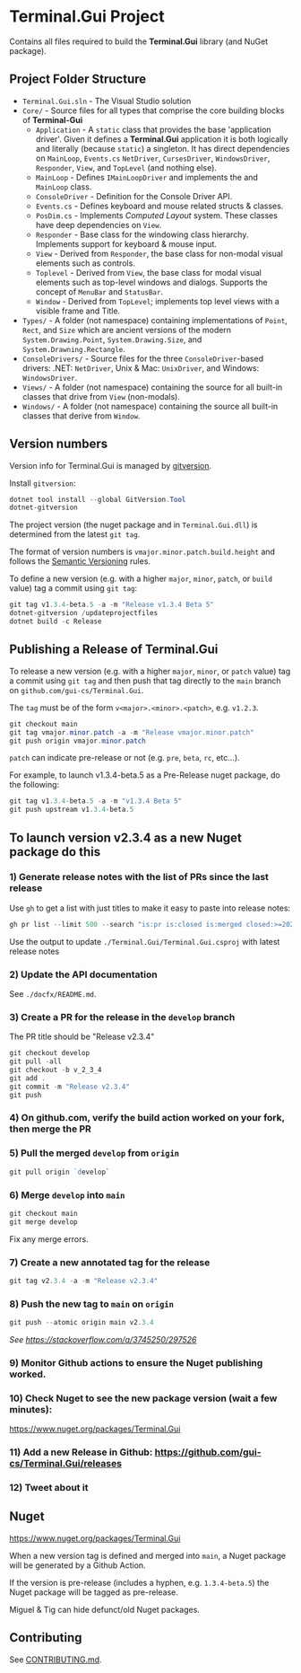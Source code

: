 # Terminal.Gui Project

Contains all files required to build the **Terminal.Gui** library (and NuGet package).

## Project Folder Structure

- `Terminal.Gui.sln` - The Visual Studio solution
- `Core/` - Source files for all types that comprise the core building blocks of **Terminal-Gui** 
    - `Application` - A `static` class that provides the base 'application driver'. Given it defines a **Terminal.Gui** application it is both logically and literally (because `static`) a singleton. It has direct dependencies on `MainLoop`, `Events.cs` `NetDriver`, `CursesDriver`, `WindowsDriver`, `Responder`, `View`, and `TopLevel` (and nothing else).
    - `MainLoop` - Defines `IMainLoopDriver` and implements the and `MainLoop` class.
    - `ConsoleDriver` - Definition for the Console Driver API.
    - `Events.cs` - Defines keyboard and mouse related structs & classes. 
    - `PosDim.cs` - Implements *Computed Layout* system. These classes have deep dependencies on `View`.
    - `Responder` - Base class for the windowing class hierarchy. Implements support for keyboard & mouse input.
    - `View` - Derived from `Responder`, the base class for non-modal visual elements such as controls.
    - `Toplevel` - Derived from `View`, the base class for modal visual elements such as top-level windows and dialogs. Supports the concept of `MenuBar` and `StatusBar`.
    - `Window` - Derived from `TopLevel`; implements top level views with a visible frame and Title.
- `Types/` - A folder (not namespace) containing implementations of `Point`, `Rect`, and `Size` which are ancient versions of the modern `System.Drawing.Point`, `System.Drawing.Size`, and `System.Drawning.Rectangle`.
- `ConsoleDrivers/` - Source files for the three `ConsoleDriver`-based drivers: .NET: `NetDriver`, Unix & Mac: `UnixDriver`, and Windows: `WindowsDriver`.
- `Views/` - A folder (not namespace) containing the source for all built-in classes that drive from `View` (non-modals). 
- `Windows/` - A folder (not namespace) containing the source all built-in classes that derive from `Window`.

## Version numbers

Version info for Terminal.Gui is managed by [gitversion](https://gitversion.net).

Install `gitversion`:

```powershell
dotnet tool install --global GitVersion.Tool
dotnet-gitversion
```

The project version (the nuget package and in `Terminal.Gui.dll`) is determined from the latest `git tag`. 

The format of version numbers is `vmajor.minor.patch.build.height` and follows the [Semantic Versioning](https://semver.org/) rules.

To define a new version (e.g. with a higher `major`, `minor`, `patch`, or `build` value) tag a commit using `git tag`:

```powershell
git tag v1.3.4-beta.5 -a -m "Release v1.3.4 Beta 5"
dotnet-gitversion /updateprojectfiles
dotnet build -c Release
```

## Publishing a Release of Terminal.Gui

To release a new version (e.g. with a higher `major`, `minor`, or `patch` value) tag a commit using `git tag` and then push that tag directly to the `main` branch on `github.com/gui-cs/Terminal.Gui`.

The `tag` must be of the form `v<major>.<minor>.<patch>`, e.g. `v1.2.3`.

```powershell
git checkout main
git tag vmajor.minor.patch -a -m "Release vmajor.minor.patch"
git push origin vmajor.minor.patch
```      

`patch` can indicate pre-release or not (e.g. `pre`, `beta`, `rc`, etc...). 

For example, to launch v1.3.4-beta.5 as a Pre-Release nuget package, do the following:
       
```powershell
git tag v1.3.4-beta.5 -a -m "v1.3.4 Beta 5"
git push upstream v1.3.4-beta.5
```

## To launch version v2.3.4 as a new Nuget package do this

### 1) Generate release notes with the list of PRs since the last release 

Use `gh` to get a list with just titles to make it easy to paste into release notes: 

```powershell
gh pr list --limit 500 --search "is:pr is:closed is:merged closed:>=2021-05-18"
```

Use the output to update `./Terminal.Gui/Terminal.Gui.csproj` with latest release notes

### 2) Update the API documentation

See `./docfx/README.md`.

### 3) Create a PR for the release in the `develop` branch

The PR title should be "Release v2.3.4"

```powershell
git checkout develop
git pull -all
git checkout -b v_2_3_4
git add .
git commit -m "Release v2.3.4"
git push
```

### 4) On github.com, verify the build action worked on your fork, then merge the PR

### 5) Pull the merged `develop` from `origin`

```powershell
git pull origin `develop`
```

### 6) Merge `develop` into `main`

```powershell
git checkout main
git merge develop
```

Fix any merge errors.

### 7) Create a new annotated tag for the release

```powershell
git tag v2.3.4 -a -m "Release v2.3.4"
```       

### 8) Push the new tag to `main` on `origin`

```powershell
git push --atomic origin main v2.3.4
```       

*See https://stackoverflow.com/a/3745250/297526*

### 9) Monitor Github actions to ensure the Nuget publishing worked.

### 10) Check Nuget to see the new package version (wait a few minutes): 
https://www.nuget.org/packages/Terminal.Gui

### 11) Add a new Release in Github: https://github.com/gui-cs/Terminal.Gui/releases

### 12) Tweet about it

## Nuget

https://www.nuget.org/packages/Terminal.Gui

When a new version tag is defined and merged into `main`, a Nuget package will be generated by a Github Action.

If the version is pre-release (includes a hyphen, e.g. `1.3.4-beta.5`) the Nuget package will be tagged as pre-release.

Miguel & Tig can hide defunct/old Nuget packages.

## Contributing

See [CONTRIBUTING.md](https://github.com/gui-cs/Terminal.Gui/blob/master/CONTRIBUTING.md).
